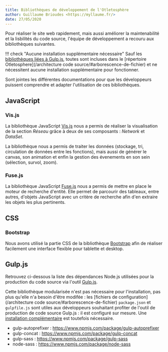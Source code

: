 ```yaml
---
title: Bibliothèques de développement de l'Otletosphère
author: Guillaume Brioudes <https://myllaume.fr/>
date: 27/05/2020
---
```


Pour réaliser le site web rapidement, mais aussi améliorer la maintenabilité et la lisbilités du code source, l'équipe de développement a recouru aux bibliothèques suivantes.

!!! check "Aucune installation supplémentaire nécessaire"
	Sauf les [bibliothèques liées à Gulp.js](#gulpjs), toutes sont incluses dans le [répertoire Otletosphere](/architecture code source/#arborescence-de-fichier) et ne nécessitent aucune installation supplémentaire pour fonctionner.

Sont jointes les différentes documentations pour que les développeurs puissent comprendre et adapter l'utilisation de ces bibliothèques.

## JavaScript

### Vis.js

La bibliothèque JavaScript [Vis.js](https://github.com/visjs/vis-network) nous a permis de réaliser la visualisation de la section *Réseau* grâce à deux de ses composants : *Network* et *DataSet*.

La bibliothèque nous a permis de traiter les données (stockage, tri, circulation de données entre les fonctions), mais aussi de générer le canvas, son animation et enfin la gestion des évenements en son sein (sélection, survol, zoom).

### Fuse.js

La bibliothèque JavaScript [Fuse.js](https://fusejs.io/) nous a permis de mettre en place le moteur de recherche d'entité. Elle permet de parcourir des tableaux, entre autres, d'objets JavaScript avec un critère de recherche afin d'en extraire les objets les plus pertinents.

## CSS

### Bootstrap

Nous avons utilisé la partie CSS de la bibliothèque [Bootstrap](https://getbootstrap.com/) afin de réaliser facilement une interface flexible pour tablette et desktop.

## Gulp.js

Retrouvez ci-dessous la liste des dépendances Node.js utilisées pour la production du code source via l'outil [Gulp.js](https://gulpjs.com/).

Cette bibliothèque modularisée n'est pas nécessaire pour l'installation, pas plus qu'elle n'a besoin d'être modifée : les [fichiers de configuration](/architecture code source/#arborescence-de-fichier) `package.json` et `gulpfile.js` sont utiles aux développeurs souhaitant profiter de l'outil de production de code source Gulp.js : il est configuré sur mesure. Une [installation complémentaire](/installation/#gulpjs) est toutefois nécessaire.

- gulp-autoprefixer : https://www.npmjs.com/package/gulp-autoprefixer
- gulp-concat : https://www.npmjs.com/package/gulp-concat
- gulp-sass : https://www.npmjs.com/package/gulp-sass
- node-sass : https://www.npmjs.com/package/node-sass